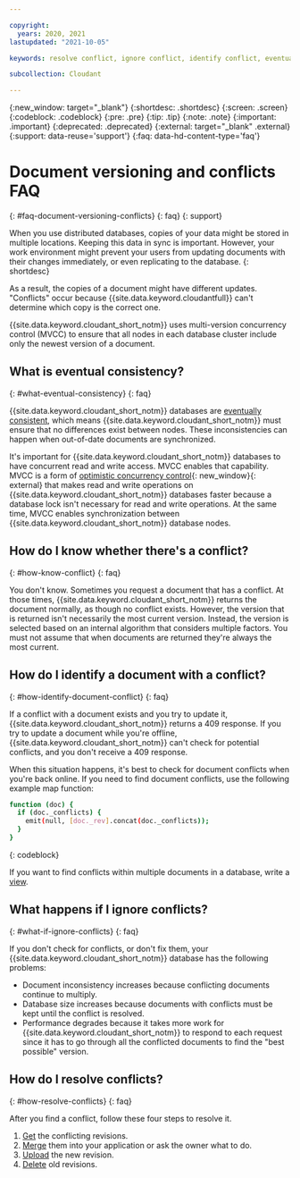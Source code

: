 ```yaml
---

copyright:
  years: 2020, 2021
lastupdated: "2021-10-05"

keywords: resolve conflict, ignore conflict, identify conflict, eventual consistency, conflict

subcollection: Cloudant

---
```


{:new_window: target="_blank"}
{:shortdesc: .shortdesc}
{:screen: .screen}
{:codeblock: .codeblock}
{:pre: .pre}
{:tip: .tip}
{:note: .note}
{:important: .important}
{:deprecated: .deprecated}
{:external: target="_blank" .external}
{:support: data-reuse='support'}
{:faq: data-hd-content-type='faq'}

<!-- Acrolinx: 2021-04-19 -->

# Document versioning and conflicts FAQ
{: #faq-document-versioning-conflicts}
{: faq}
{: support}

When you use distributed databases, copies of your data might be stored in multiple locations. Keeping this data in sync is important. However, your work environment might prevent your users from updating documents with their changes immediately, or even replicating to the database. 
{: shortdesc}

As a result, the copies of a document might have different updates. "Conflicts" occur because {{site.data.keyword.cloudantfull}} can't determine which copy is the correct one.

{{site.data.keyword.cloudant_short_notm}} uses multi-version concurrency control (MVCC) to ensure that all nodes in each database cluster include only the newest version of a document.

## What is eventual consistency?
{: #what-eventual-consistency}
{: faq}

{{site.data.keyword.cloudant_short_notm}} databases are [eventually consistent](/docs/services/Cloudant?topic=Cloudant-cap-theorem#cap-theorem), which means {{site.data.keyword.cloudant_short_notm}} must ensure that no differences exist between nodes. These inconsistencies can happen when out-of-date documents are synchronized.

It's important for {{site.data.keyword.cloudant_short_notm}} databases to have concurrent read and write access. MVCC enables that capability. MVCC is a form of [optimistic concurrency control](http://en.wikipedia.org/wiki/Optimistic_concurrency_control){: new_window}{: external} that makes read and write operations on {{site.data.keyword.cloudant_short_notm}} databases faster because a database lock isn't necessary for read and write operations.  At the same time, MVCC enables synchronization between {{site.data.keyword.cloudant_short_notm}} database nodes.

## How do I know whether there's a conflict?
{: #how-know-conflict}
{: faq}

You don't know. Sometimes you request a document that has a conflict. At those times, {{site.data.keyword.cloudant_short_notm}} returns the document normally, as though no conflict exists. However, the version that is returned isn't necessarily the most current version. Instead, the version is selected based on an internal algorithm that considers multiple factors. You must not assume that when documents are returned they're always the most current.

## How do I identify a document with a conflict?
{: #how-identify-document-conflict}
{: faq}

If a conflict with a document exists and you try to update it, {{site.data.keyword.cloudant_short_notm}} returns a 409 response. If you try to update a document while you're offline, {{site.data.keyword.cloudant_short_notm}} can't check for potential conflicts, and you don't receive a 409 response. 

When this situation happens, it's best to check for document conflicts when you're back online. If you need to find document conflicts, use the following example map function:

```sh
function (doc) {
  if (doc._conflicts) {
    emit(null, [doc._rev].concat(doc._conflicts));
  }
}
```
{: codeblock}

If you want to find conflicts within multiple documents in a database, write a [view](/docs/Cloudant?topic=Cloudant-creating-views-mapreduce).

## What happens if I ignore conflicts? 
{: #what-if-ignore-conflicts}
{: faq}

If you don't check for conflicts, or don't fix them, your {{site.data.keyword.cloudant_short_notm}} database has the following problems:

- Document inconsistency increases because conflicting documents continue to multiply. 
- Database size increases because documents with conflicts must be kept until the conflict is resolved. 
- Performance degrades because it takes more work for {{site.data.keyword.cloudant_short_notm}} to respond to each request since it has to go through all the conflicted documents to find the "best possible" version. 

## How do I resolve conflicts?
{: #how-resolve-conflicts}
{: faq}

After you find a conflict, follow these four steps to resolve it.

1.  [Get](/docs/services/Cloudant?topic=Cloudant-document-versioning-and-mvcc#get-conflicting-revisions-mvcc) the conflicting revisions.
2.  [Merge](/docs/services/Cloudant?topic=Cloudant-document-versioning-and-mvcc#merge-the-changes-mvcc) them into your application or ask the owner what to do.
3.  [Upload](/docs/services/Cloudant?topic=Cloudant-document-versioning-and-mvcc#upload-the-new-revision-mvcc) the new revision.
4.  [Delete](/docs/services/Cloudant?topic=Cloudant-document-versioning-and-mvcc#delete-old-revisions-mvcc) old revisions.
